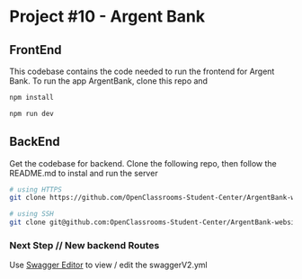# Project #10 - Argent Bank

## FrontEnd

This codebase contains the code needed to run the frontend for Argent Bank.
To run the app ArgentBank, clone this repo and

```bash
npm install
```

```bash
npm run dev
```

## BackEnd

Get the codebase for backend.
Clone the following repo, then follow the README.md to instal and run the server

```bash
# using HTTPS
git clone https://github.com/OpenClassrooms-Student-Center/ArgentBank-website.git
```

```bash
# using SSH
git clone git@github.com:OpenClassrooms-Student-Center/ArgentBank-website.git
```

### Next Step // New backend Routes

Use [Swagger Editor](https://editor-next.swagger.io/) to view / edit the swaggerV2.yml
